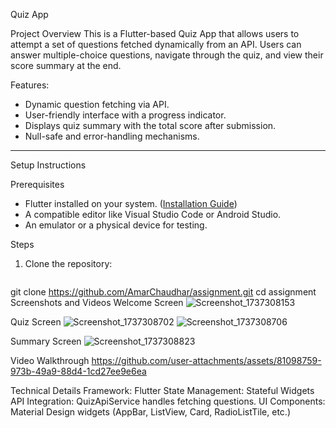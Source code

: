 Quiz App

Project Overview
This is a Flutter-based Quiz App that allows users to attempt a set of questions fetched dynamically from an API. Users can answer multiple-choice questions, navigate through the quiz, and view their score summary at the end.

Features:
- Dynamic question fetching via API.
- User-friendly interface with a progress indicator.
- Displays quiz summary with the total score after submission.
- Null-safe and error-handling mechanisms.

---

Setup Instructions

Prerequisites
- Flutter installed on your system. ([Installation Guide](https://flutter.dev/docs/get-started/install))
- A compatible editor like Visual Studio Code or Android Studio.
- An emulator or a physical device for testing.

Steps
1. Clone the repository:
   ```bash
  git clone https://github.com/AmarChaudhar/assignment.git
  cd assignment
Screenshots and Videos
Welcome Screen
![Screenshot_1737308153](https://github.com/user-attachments/assets/841f7992-651b-43c7-ab5b-ce00e9f271df)

Quiz Screen
![Screenshot_1737308702](https://github.com/user-attachments/assets/b8d18c0c-70eb-4e19-a710-203f1a2f6b02)
![Screenshot_1737308706](https://github.com/user-attachments/assets/b0d20d0e-8663-4e21-b8e7-6017122ebbc6)

Summary Screen
![Screenshot_1737308823](https://github.com/user-attachments/assets/4f6173af-c3a9-4aa9-812e-6e47046a0378)


Video Walkthrough 
https://github.com/user-attachments/assets/81098759-973b-49a9-88d4-1cd27ee9e6ea


Technical Details
Framework: Flutter
State Management: Stateful Widgets
API Integration: QuizApiService handles fetching questions.
UI Components: Material Design widgets (AppBar, ListView, Card, RadioListTile, etc.)








